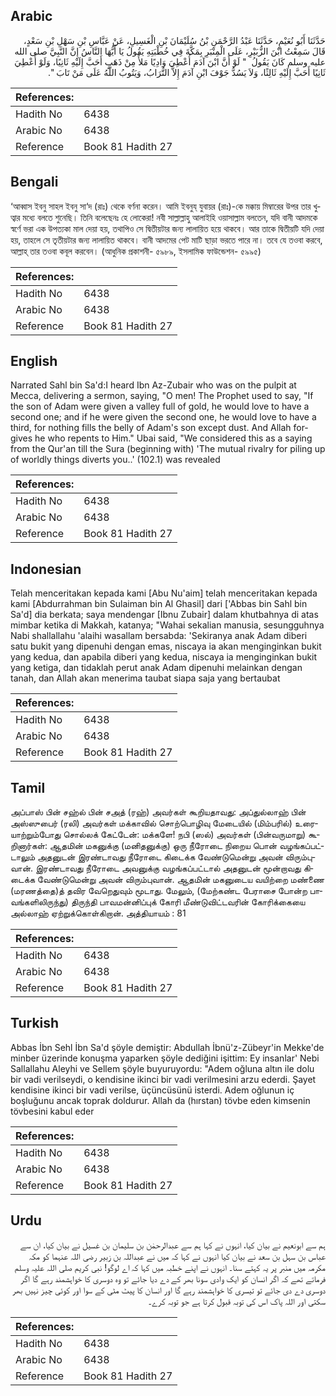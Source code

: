 ## Arabic


<div dir="rtl" lang="ar" style={{fontSize:'larger',backgroundColor:'#f8f9fa',padding:20}}>
حَدَّثَنَا أَبُو نُعَيْمٍ، حَدَّثَنَا عَبْدُ الرَّحْمَنِ بْنُ سُلَيْمَانَ بْنِ الْغَسِيلِ، عَنْ عَبَّاسِ بْنِ سَهْلِ بْنِ سَعْدٍ، قَالَ سَمِعْتُ ابْنَ الزُّبَيْرِ، عَلَى الْمِنْبَرِ بِمَكَّةَ فِي خُطْبَتِهِ يَقُولُ يَا أَيُّهَا النَّاسُ إِنَّ النَّبِيَّ صلى الله عليه وسلم كَانَ يَقُولُ ‏ "‏ لَوْ أَنَّ ابْنَ آدَمَ أُعْطِيَ وَادِيًا مَلأً مِنْ ذَهَبٍ أَحَبَّ إِلَيْهِ ثَانِيًا، وَلَوْ أُعْطِيَ ثَانِيًا أَحَبَّ إِلَيْهِ ثَالِثًا، وَلاَ يَسُدُّ جَوْفَ ابْنِ آدَمَ إِلاَّ التُّرَابُ، وَيَتُوبُ اللَّهُ عَلَى مَنْ تَابَ ‏"‏‏.‏
</div>
<div style={{backgroundColor:'#f8f9fa',padding:20, marginBottom: 10}}><table> <thead> <tr> <th>References:</th> <th></th> </tr> </thead> <tbody><tr><td>Hadith No</td><td>6438</td></tr><tr><td>Arabic No</td><td>6438</td></tr><tr><td>Reference</td><td>Book 81 Hadith 27</td></tr></tbody></table></div>

## Bengali


<div dir="ltr" lang="bn" style={{fontSize:'larger',backgroundColor:'#f8f9fa',padding:20}}>
‘আব্বাস ইবনু সাহল ইবনু সা‘দ (রাঃ) থেকে বর্ণনা করেন। আমি ইবনুয্ যুবায়র (রাঃ)-কে মক্কায় মিম্বারের উপর তার খুত্বার মধ্যে বলতে শুনেছি। তিনি বলেছেনঃ হে লোকেরা! নবী সাল্লাল্লাহু আলাইহি ওয়াসাল্লাম বলতেন, যদি বানী আদমকে স্বর্ণে ভরা এক উপত্যকা মাল দেয়া হয়, তথাপিও সে দ্বিতীয়টার জন্য লালায়িত হয়ে থাকবে। আর তাকে দ্বিতীয়টি যদি দেয়া হয়, তাহলে সে তৃতীয়টার জন্য লালায়িত থাকবে। বানী আদমের পেট মাটি ছাড়া ভরতে পারে না। তবে যে তওবা করবে, আল্লাহ্ তার তওবা কবূল করবেন। (আধুনিক প্রকাশনী- ৫৯৮৯, ইসলামিক ফাউন্ডেশন- ৫৯৯৫)
</div>
<div style={{backgroundColor:'#f8f9fa',padding:20, marginBottom: 10}}><table> <thead> <tr> <th>References:</th> <th></th> </tr> </thead> <tbody><tr><td>Hadith No</td><td>6438</td></tr><tr><td>Arabic No</td><td>6438</td></tr><tr><td>Reference</td><td>Book 81 Hadith 27</td></tr></tbody></table></div>

## English


<div dir="ltr" lang="en" style={{fontSize:'larger',backgroundColor:'#f8f9fa',padding:20}}>
Narrated Sahl bin Sa'd:I heard Ibn Az-Zubair who was on the pulpit at Mecca, delivering a sermon, saying, "O men! The Prophet used to say, "If the son of Adam were given a valley full of gold, he would love to have a second one; and if he were given the second one, he would love to have a third, for nothing fills the belly of Adam's son except dust. And Allah forgives he who repents to Him." Ubai said, "We considered this as a saying from the Qur'an till the Sura (beginning with) 'The mutual rivalry for piling up of worldly things diverts you..' (102.1) was revealed
</div>
<div style={{backgroundColor:'#f8f9fa',padding:20, marginBottom: 10}}><table> <thead> <tr> <th>References:</th> <th></th> </tr> </thead> <tbody><tr><td>Hadith No</td><td>6438</td></tr><tr><td>Arabic No</td><td>6438</td></tr><tr><td>Reference</td><td>Book 81 Hadith 27</td></tr></tbody></table></div>

## Indonesian


<div dir="ltr" lang="id" style={{fontSize:'larger',backgroundColor:'#f8f9fa',padding:20}}>
Telah menceritakan kepada kami [Abu Nu'aim] telah menceritakan kepada kami [Abdurrahman bin Sulaiman bin Al Ghasil] dari ['Abbas bin Sahl bin Sa'd] dia berkata; saya mendengar [Ibnu Zubair] dalam khutbahnya di atas mimbar ketika di Makkah, katanya; "Wahai sekalian manusia, sesungguhnya Nabi shallallahu 'alaihi wasallam bersabda: 'Sekiranya anak Adam diberi satu bukit yang dipenuhi dengan emas, niscaya ia akan menginginkan bukit yang kedua, dan apabila diberi yang kedua, niscaya ia menginginkan bukit yang ketiga, dan tidaklah perut anak Adam dipenuhi melainkan dengan tanah, dan Allah akan menerima taubat siapa saja yang bertaubat
</div>
<div style={{backgroundColor:'#f8f9fa',padding:20, marginBottom: 10}}><table> <thead> <tr> <th>References:</th> <th></th> </tr> </thead> <tbody><tr><td>Hadith No</td><td>6438</td></tr><tr><td>Arabic No</td><td>6438</td></tr><tr><td>Reference</td><td>Book 81 Hadith 27</td></tr></tbody></table></div>

## Tamil


<div dir="ltr" lang="ta" style={{fontSize:'larger',backgroundColor:'#f8f9fa',padding:20}}>
அப்பாஸ் பின் சஹ்ல் பின் சஅத் (ரஹ்) அவர்கள் கூறியதாவது: அப்துல்லாஹ் பின் அஸ்ஸுபைர் (ரலி) அவர்கள் மக்காவில் சொற்பொழிவு மேடையில் (மிம்பரில்) உரையாற்றும்போது சொல்லக் கேட்டேன்: மக்களே! நபி (ஸல்) அவர்கள் (பின்வருமாறு) கூறினார்கள்: ஆதமின் மகனுக்கு (மனிதனுக்கு) ஒரு நீரோடை நிறைய பொன் வழங்கப்பட்டாலும் அதனுடன் இரண்டாவது நீரோடை கிடைக்க வேண்டுமென்று அவன் விரும்புவான். இரண்டாவது நீரோடை அவனுக்கு வழங்கப்பட்டால் அதனுடன் மூன்றாவது கிடைக்க வேண்டுமென்று அவன் விரும்புவான். ஆதமின் மகனுடைய வயிற்றை மண்ணை (மரணத்தை)த் தவிர வேறெதுவும் மூடாது. மேலும், (மேற்கண்ட பேராசை போன்ற பாவங்களிலிருந்து) திருந்தி பாவமன்னிப்புக் கோரி மீண்டுவிட்டவரின் கோரிக்கையை அல்லாஹ் ஏற்றுக்கொள்கிறான். அத்தியாயம் : 81
</div>
<div style={{backgroundColor:'#f8f9fa',padding:20, marginBottom: 10}}><table> <thead> <tr> <th>References:</th> <th></th> </tr> </thead> <tbody><tr><td>Hadith No</td><td>6438</td></tr><tr><td>Arabic No</td><td>6438</td></tr><tr><td>Reference</td><td>Book 81 Hadith 27</td></tr></tbody></table></div>

## Turkish


<div dir="ltr" lang="tr" style={{fontSize:'larger',backgroundColor:'#f8f9fa',padding:20}}>
Abbas İbn Sehl İbn Sa'd şöyle demiştir: Abdullah İbnü'z-Zübeyr'in Mekke'de minber üzerinde konuşma yaparken şöyle dediğini işittim: Ey insanlar' Nebi Sallallahu Aleyhi ve Sellem şöyle buyuruyordu: "Adem oğluna altın ile dolu bir vadi verilseydi, o kendisine ikinci bir vadi verilmesini arzu ederdi. Şayet kendisine ikinci bir vadi verilse, üçüncüsünü isterdi. Adem oğlunun iç boşluğunu ancak toprak doldurur. Allah da (hırstan) tövbe eden kimsenin tövbesini kabul eder
</div>
<div style={{backgroundColor:'#f8f9fa',padding:20, marginBottom: 10}}><table> <thead> <tr> <th>References:</th> <th></th> </tr> </thead> <tbody><tr><td>Hadith No</td><td>6438</td></tr><tr><td>Arabic No</td><td>6438</td></tr><tr><td>Reference</td><td>Book 81 Hadith 27</td></tr></tbody></table></div>

## Urdu


<div dir="rtl" lang="ur" style={{fontSize:'larger',backgroundColor:'#f8f9fa',padding:20}}>
ہم سے ابونعیم نے بیان کیا، انہوں نے کہا ہم سے عبدالرحمٰن بن سلیمان بن غسیل نے بیان کیا، ان سے عباس بن سہل بن سعد نے بیان کیا انہوں نے کہا کہ میں نے عبداللہ بن زبیر رضی اللہ عنہما کو مکہ مکرمہ میں منبر پر یہ کہتے سنا۔ انہوں نے اپنے خطبہ میں کہا کہ اے لوگو! نبی کریم صلی اللہ علیہ وسلم فرماتے تھے کہ اگر انسان کو ایک وادی سونا بھر کے دے دیا جائے تو وہ دوسری کا خواہشمند رہے گا اگر دوسری دے دی جائے تو تیسری کا خواہشمند رہے گا اور انسان کا پیٹ مٹی کے سوا اور کوئی چیز نہیں بھر سکتی اور اللہ پاک اس کی توبہ قبول کرتا ہے جو توبہ کرے۔
</div>
<div style={{backgroundColor:'#f8f9fa',padding:20, marginBottom: 10}}><table> <thead> <tr> <th>References:</th> <th></th> </tr> </thead> <tbody><tr><td>Hadith No</td><td>6438</td></tr><tr><td>Arabic No</td><td>6438</td></tr><tr><td>Reference</td><td>Book 81 Hadith 27</td></tr></tbody></table></div>